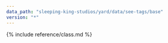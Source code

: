 ```yaml
---
data_path: "sleeping-king-studios/yard/data/see-tags/base"
version: "*"
---
```


{% include reference/class.md %}
